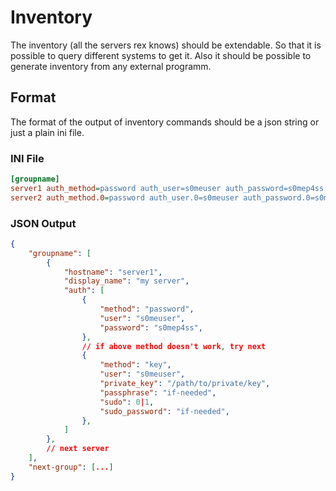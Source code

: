 # Inventory

The inventory (all the servers rex knows) should be extendable. So that it is possible to query different systems to get it.
Also it should be possible to generate inventory from any external programm.


## Format

The format of the output of inventory commands should be a json string or just a plain ini file.

### INI File
```ini
[groupname]
server1 auth_method=password auth_user=s0meuser auth_password=s0mep4ss
server2 auth_method.0=password auth_user.0=s0meuser auth_password.0=s0mep4ss auth_method.1=key auth_user.1=s0meuser auth_private_key.1=/path/to/key
```

### JSON Output

```json
{
    "groupname": [
        {
            "hostname": "server1",
            "display_name": "my server",
            "auth": [
                {
                    "method": "password",
                    "user": "s0meuser",
                    "password": "s0mep4ss",
                },
                // if above method doesn't work, try next
                {
                    "method": "key",
                    "user": "s0meuser",
                    "private_key": "/path/to/private/key",
                    "passphrase": "if-needed",
                    "sudo": 0|1,
                    "sudo_password": "if-needed",
                },
            ]
        },
        // next server
    ],
    "next-group": [...]
}
```

